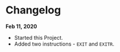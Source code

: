 # Changelog

**Feb 11, 2020**
* Started this Project.
* Added two instructions - ```EXIT``` and ```EXITR```.

